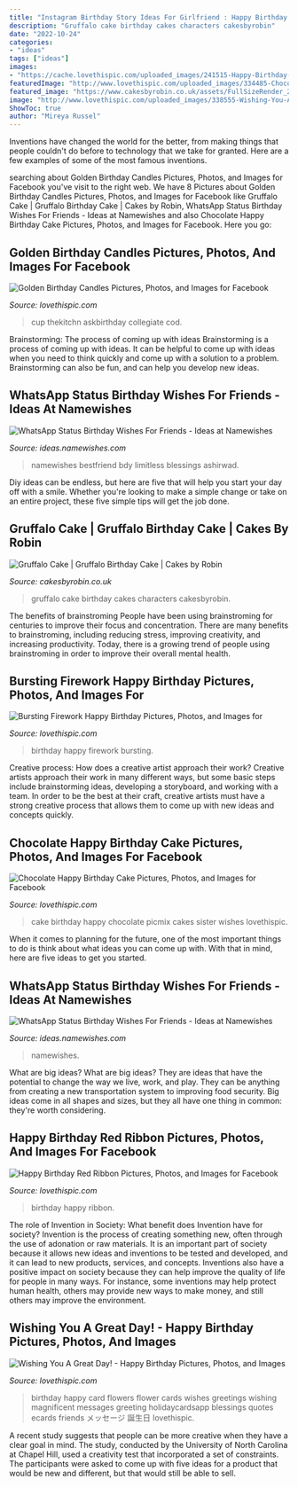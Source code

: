 ```yaml
---
title: "Instagram Birthday Story Ideas For Girlfriend : Happy Birthday Red Ribbon Pictures, Photos, And Images For Facebook"
description: "Gruffalo cake birthday cakes characters cakesbyrobin"
date: "2022-10-24"
categories:
- "ideas"
tags: ["ideas"]
images:
- "https://cache.lovethispic.com/uploaded_images/241515-Happy-Birthday-Red-Ribbon.jpg"
featuredImage: "http://www.lovethispic.com/uploaded_images/334485-Chocolate-Happy-Birthday-Cake.gif"
featured_image: "https://www.cakesbyrobin.co.uk/assets/FullSizeRender_21.jpg"
image: "http://www.lovethispic.com/uploaded_images/338555-Wishing-You-A-Great-Day-Happy-Birthday.jpg"
ShowToc: true
author: "Mireya Russel"
---
```



Inventions have changed the world for the better, from making things that people couldn't do before to technology that we take for granted. Here are a few examples of some of the most famous inventions.

	

		
searching about Golden Birthday Candles Pictures, Photos, and Images for Facebook you've visit to the right web. We have 8 Pictures about Golden Birthday Candles Pictures, Photos, and Images for Facebook like Gruffalo Cake | Gruffalo Birthday Cake | Cakes by Robin, WhatsApp Status Birthday Wishes For Friends - Ideas at Namewishes and also Chocolate Happy Birthday Cake Pictures, Photos, and Images for Facebook. Here you go:
		
    
## Golden Birthday Candles Pictures, Photos, And Images For Facebook

<img loading=lazy src="https://www.lovethispic.com/uploaded_images/29061-Golden-Birthday-Candles.jpg" onerror="this.onerror=null;this.src='https://tse2.mm.bing.net/th?id=OIP.qEwdv36qEUsEbReIKNbEcQHaLH&amp;pid=15.1';" alt="Golden Birthday Candles Pictures, Photos, and Images for Facebook">

_Source: lovethispic.com_

>cup thekitchn askbirthday collegiate cod. 

	

Brainstorming: The process of coming up with ideas
Brainstorming is a process of coming up with ideas. It can be helpful to come up with ideas when you need to think quickly and come up with a solution to a problem. Brainstorming can also be fun, and can help you develop new ideas.

    
## WhatsApp Status Birthday Wishes For Friends - Ideas At Namewishes

<img loading=lazy src="https://ideas.namewishes.com/wp-content/uploads/2020/12/6f55a8b078b1d3e67439a673d248f7a9-473x1024.jpg" onerror="this.onerror=null;this.src='https://tse3.mm.bing.net/th?id=OIP.pxOIgrlhcxFvCtnWNdtQBgAAAA&amp;pid=15.1';" alt="WhatsApp Status Birthday Wishes For Friends - Ideas at Namewishes">

_Source: ideas.namewishes.com_

>namewishes bestfriend bdy limitless blessings ashirwad. 

	

Diy ideas can be endless, but here are five that will help you start your day off with a smile. Whether you're looking to make a simple change or take on an entire project, these five simple tips will get the job done.

    
## Gruffalo Cake | Gruffalo Birthday Cake | Cakes By Robin

<img loading=lazy src="https://www.cakesbyrobin.co.uk/assets/FullSizeRender_21.jpg" onerror="this.onerror=null;this.src='https://tse3.mm.bing.net/th?id=OIP.4LPJ7pHYIeXEPurHZ5jqAAHaJX&amp;pid=15.1';" alt="Gruffalo Cake | Gruffalo Birthday Cake | Cakes by Robin">

_Source: cakesbyrobin.co.uk_

>gruffalo cake birthday cakes characters cakesbyrobin. 

	

The benefits of brainstroming
People have been using brainstroming for centuries to improve their focus and concentration. There are many benefits to brainstroming, including reducing stress, improving creativity, and increasing productivity. Today, there is a growing trend of people using brainstroming in order to improve their overall mental health.

    
## Bursting Firework Happy Birthday Pictures, Photos, And Images For

<img loading=lazy src="http://www.lovethispic.com/uploaded_images/336740-Bursting-Firework-Happy-Birthday.jpg" onerror="this.onerror=null;this.src='https://tse4.mm.bing.net/th?id=OIP.cXAYE-FZvBUOkucRsvgkhAAAAA&amp;pid=15.1';" alt="Bursting Firework Happy Birthday Pictures, Photos, and Images for">

_Source: lovethispic.com_

>birthday happy firework bursting. 

	

Creative process: How does a creative artist approach their work?
Creative artists approach their work in many different ways, but some basic steps include brainstorming ideas, developing a storyboard, and working with a team. In order to be the best at their craft, creative artists must have a strong creative process that allows them to come up with new ideas and concepts quickly.

    
## Chocolate Happy Birthday Cake Pictures, Photos, And Images For Facebook

<img loading=lazy src="http://www.lovethispic.com/uploaded_images/334485-Chocolate-Happy-Birthday-Cake.gif" onerror="this.onerror=null;this.src='https://tse3.mm.bing.net/th?id=OIP.NpabVmlS1oEmZ399WlkTbAAAAA&amp;pid=15.1';" alt="Chocolate Happy Birthday Cake Pictures, Photos, and Images for Facebook">

_Source: lovethispic.com_

>cake birthday happy chocolate picmix cakes sister wishes lovethispic. 

	

When it comes to planning for the future, one of the most important things to do is think about what ideas you can come up with. With that in mind, here are five ideas to get you started. 

    
## WhatsApp Status Birthday Wishes For Friends - Ideas At Namewishes

<img loading=lazy src="https://ideas.namewishes.com/wp-content/uploads/2020/12/521b0dec1a72bc38ea0c9d21e80e40d7.jpg" onerror="this.onerror=null;this.src='https://tse4.mm.bing.net/th?id=OIP._A94AF6s8eU4lfuaD4-jGwAAAA&amp;pid=15.1';" alt="WhatsApp Status Birthday Wishes For Friends - Ideas at Namewishes">

_Source: ideas.namewishes.com_

>namewishes. 

	

What are big ideas?
What are big ideas? They are ideas that have the potential to change the way we live, work, and play. They can be anything from creating a new transportation system to improving food security. Big ideas come in all shapes and sizes, but they all have one thing in common: they're worth considering.

    
## Happy Birthday Red Ribbon Pictures, Photos, And Images For Facebook

<img loading=lazy src="https://cache.lovethispic.com/uploaded_images/241515-Happy-Birthday-Red-Ribbon.jpg" onerror="this.onerror=null;this.src='https://tse4.mm.bing.net/th?id=OIP.DFPWsaagGgZJFOKV0PfwOgHaLn&amp;pid=15.1';" alt="Happy Birthday Red Ribbon Pictures, Photos, and Images for Facebook">

_Source: lovethispic.com_

>birthday happy ribbon. 

	

The role of Invention in Society: What benefit does Invention have for society?
Invention is the process of creating something new, often through the use of adonation or raw materials. It is an important part of society because it allows new ideas and inventions to be tested and developed, and it can lead to new products, services, and concepts. Inventions also have a positive impact on society because they can help improve the quality of life for people in many ways. For instance, some inventions may help protect human health, others may provide new ways to make money, and still others may improve the environment.

    
## Wishing You A Great Day! - Happy Birthday Pictures, Photos, And Images

<img loading=lazy src="http://www.lovethispic.com/uploaded_images/338555-Wishing-You-A-Great-Day-Happy-Birthday.jpg" onerror="this.onerror=null;this.src='https://tse4.mm.bing.net/th?id=OIP.Qi9O5ZXwwZHrXoyPhM8dBAAAAA&amp;pid=15.1';" alt="Wishing You A Great Day! - Happy Birthday Pictures, Photos, and Images">

_Source: lovethispic.com_

>birthday happy card flowers flower cards wishes greetings wishing magnificent messages greeting holidaycardsapp blessings quotes ecards friends メッセージ 誕生日 lovethispic. 

	

A recent study suggests that people can be more creative when they have a clear goal in mind. The study, conducted by the University of North Carolina at Chapel Hill, used a creativity test that incorporated a set of constraints. The participants were asked to come up with five ideas for a product that would be new and different, but that would still be able to sell.

